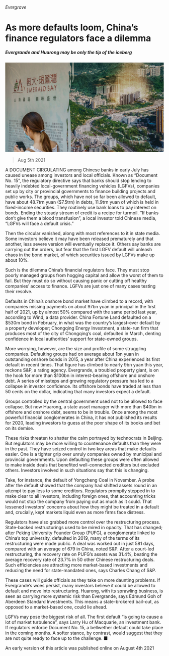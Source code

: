 ###### Evergrave

# As more defaults loom, China’s finance regulators face a dilemma 

##### Evergrande and Huarong may be only the tip of the iceberg 

![image](images/20210807_fnp001.jpg) 

> Aug 5th 2021 

A DOCUMENT CIRCULATING among Chinese banks in early July has caused unease among investors and local officials. Known as “Document No. 15”, the regulatory directive says that banks should stop lending to heavily indebted local-government financing vehicles (LGFVs), companies set up by city or provincial governments to finance building projects and public works. The groups, which have not so far been allowed to default, have about 48.7trn yuan ($7.5trn) in debts, 11.9trn yuan of which is held in fixed-income securities. They routinely use bank loans to pay interest on bonds. Ending the steady stream of credit is a recipe for turmoil. “If banks don’t give them a blood transfusion”, a local investor told Chinese media, “LGFVs will face a default crisis.”

Then the circular vanished, along with most references to it in state media. Some investors believe it may have been released prematurely and that another, less severe version will eventually replace it. Others say banks are carrying out the orders, but fear that the first LGFV default will unleash chaos in the bond market, of which securities issued by LGFVs make up about 10%.


Such is the dilemma China’s financial regulators face. They must stop poorly managed groups from hogging capital and allow the worst of them to fail. But they must do so without causing panic or cutting off healthy companies’ access to finance. LGFVs are just one of many cases testing their resolve.

Defaults in China’s onshore bond market have climbed to a record, with companies missing payments on about 97bn yuan in principal in the first half of 2021, up by almost 50% compared with the same period last year, according to Wind, a data provider. China Fortune Land defaulted on a $530m bond in February, in what was the country’s largest-ever default by a property developer; Chongqing Energy Investment, a state-run firm that produces most of the city of Chongqing’s coal, defaulted in March, denting confidence in local authorities’ support for state-owned groups.

More worrying, however, are the size and profile of some struggling companies. Defaulting groups had on average about 1bn yuan in outstanding onshore bonds in 2015, a year after China experienced its first default in recent times. That figure has climbed to nearly 9bn yuan this year, reckons S&amp;P, a rating agency. Evergrande, a troubled property giant, is on the hook for more than $100bn in interest-bearing offshore and onshore debt. A series of missteps and growing regulatory pressure has led to a collapse in investor confidence. Its offshore bonds have traded at less than 50 cents on the dollar, indicating that many investors expect a default.

Groups controlled by the central government used not to be allowed to face collapse. But now Huarong, a state asset manager with more than $40bn in offshore and onshore debt, seems to be in trouble. Once among the most powerful financial conglomerates in China, it has not published its results for 2020, leading investors to guess at the poor shape of its books and bet on its demise.

These risks threaten to shatter the calm portrayed by technocrats in Beijing. But regulators may be more willing to countenance defaults than they were in the past. They have seized control in two key areas that make defaults easier. One is a tighter grip over unruly companies owned by municipal and provincial governments. Upon defaulting these groups were often allowed to make inside deals that benefited well-connected creditors but excluded others. Investors involved in such situations say that this is changing.

Take, for instance, the default of Yongcheng Coal in November. A probe after the default showed that the company had shifted assets round in an attempt to pay less to some creditors. Regulators promptly stepped in to make clear to all investors, including foreign ones, that accounting tricks would not stop the company from paying out as much as it could. That lessened investors’ concerns about how they might be treated in a default and, crucially, kept markets liquid even as more firms face distress.

Regulators have also grabbed more control over the restructuring process. State-backed restructurings used to be mired in opacity. That has changed; after Peking University Founder Group (PUFG), a conglomerate linked to China’s top university, defaulted in 2019, many of the terms of its restructuring were made public. A deal was worked out in just 581 days, compared with an average of 679 in China, noted S&amp;P. After a court-led restructuring, the recovery rate on PUFG’s assets was 31.4%, beating the average recovery rate of 23.7% in 50 other Chinese restructuring deals. Such efficiencies are attracting more market-based investments and reducing the need for state-mandated ones, says Charles Chang of S&amp;P.

These cases will guide officials as they take on more daunting problems. If Evergrande’s woes persist, many investors believe it could be allowed to default and move into restructuring. Huarong, with its sprawling business, is seen as carrying more systemic risk than Evergrande, says Edmund Goh of Aberdeen Standard Investments. This means a state-brokered bail-out, as opposed to a market-based one, could lie ahead.

LGFVs may pose the biggest risk of all. The first default “is going to cause a lot of market turbulence”, says Larry Hu of Macquarie, an investment bank. If regulators enforce Document No. 15, a bellwether default could take place in the coming months. A softer stance, by contrast, would suggest that they are not quite ready to face up to the challenge. ■

An early version of this article was published online on August 4th 2021

